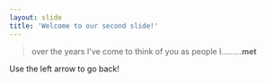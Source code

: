 ```yaml
---
layout: slide
title: 'Welcome to our second slide!'
---
```

>over the years I've come to think of you as people I.........**met**

Use the left arrow to go back!
